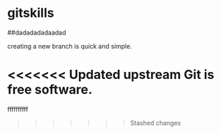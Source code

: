 # gitskills

##dadadadadaadad


creating a new branch is quick and simple.

<<<<<<< Updated upstream
Git is free software.
=======
ffffffffff
>>>>>>> Stashed changes
